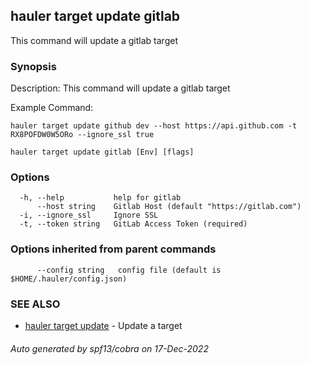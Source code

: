 ## hauler target update gitlab

This command will update a gitlab target

### Synopsis


Description:
This command will update a gitlab target

Example Command:
```
hauler target update github dev --host https://api.github.com -t RX8POFDW0W5ORo --ignore_ssl true
```
		

```
hauler target update gitlab [Env] [flags]
```

### Options

```
  -h, --help           help for gitlab
      --host string    Gitlab Host (default "https://gitlab.com")
  -i, --ignore_ssl     Ignore SSL
  -t, --token string   GitLab Access Token (required)
```

### Options inherited from parent commands

```
      --config string   config file (default is $HOME/.hauler/config.json)
```

### SEE ALSO

* [hauler target update](hauler_target_update.md)	 - Update a target

###### Auto generated by spf13/cobra on 17-Dec-2022
